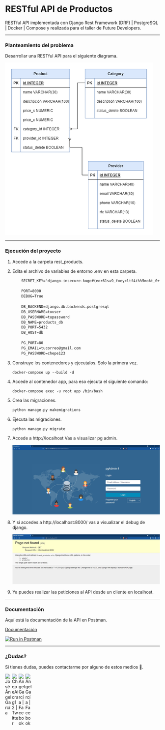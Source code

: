 # RESTful API de Productos
RESTful API implementada con Django Rest Framework (DRF) | PostgreSQL | Docker | Compose y realizada para el taller de Future Developers.

____
### Planteamiento del problema
Desarrollar una RESTful API para el siguiente diagrama.

![diagrama](./images/1.png)

____
### Ejecución del proyecto

1. Accede a la carpeta rest_products.

2. Edita el archivo de variables de entorno .env en esta carpeta.

    ```txt
        SECRET_KEY='django-insecure-kuge#(eor61s=9_fxeycltf4i%%5mokt_0+e%s*n8xopy_1bbx'
        
        PORT=8000
        DEBUG=True

        DB_BACKEND=django.db.backends.postgresql
        DB_USERNAME=tuuser
        DB_PASSWORD=tupassword
        DB_NAME=products_db
        DB_PORT=5432
        DB_HOST=db

        PG_PORT=80
        PG_EMAIL=tucorreo@gmail.com
        PG_PASSWORD=chepe123
    ```
3. Construye los contenedores y ejecutalos. Solo la primera vez. 

    ```docker
    docker-compose up --build -d
    ```
5. Accede al contenedor app, para eso ejecuta el siguiente comando: 
    
    ```docker
    docker-compose exec -u root app /bin/bash
    ```

6. Crea las migraciones. 

    ```bash
    python manage.py makemigrations
    ```

7. Ejecuta las migraciones. 

    ```bash
    python manage.py migrate
    ```


8. Accede a http://localhost Vas a visualizar pg admin. 

    ![Pg Admin](./images/2.jpg)

9. Y si accedes a http://localhost:8000/ vas a visualizar el debug de django.

    ![Pg Admin](./images/3.jpg)

10. Ya puedes realizar las peticiones al API desde un cliente en localhost.

______
### Documentación 

Aquí está la documentación de la API en Postman.

[Documentación](https://www.postman.com/winter-eclipse-826659/workspace/api-talleres/collection/13319234-ba24b33a-6bd1-45c4-81d4-027f2324f526)

[![Run in Postman](https://run.pstmn.io/button.svg)](https://app.getpostman.com/run-collection/13319234-ba24b33a-6bd1-45c4-81d4-027f2324f526?action=collection%2Ffork&collection-url=entityId%3D13319234-ba24b33a-6bd1-45c4-81d4-027f2324f526%26entityType%3Dcollection%26workspaceId%3D442abbfb-0249-47d6-b7a9-fbefd8172a94)

____
### ¿Dudas?
Si tienes dudas, puedes contactarme por alguno de estos medios 🚀.

<a href = "https://www.linkedin.com/in/jos%C3%A9-%C3%A1ngel-garc%C3%ADa-garc%C3%ADa/"><img align="left" alt="José Ángel García" width="22px" src="https://raw.githubusercontent.com/peterthehan/peterthehan/master/assets/linkedin.svg" /></a>

<a href = "https://twitter.com/ChepeAicrag12"><img align="left" alt="ChepeAicrag12 | Twitter" width="22px" src="https://raw.githubusercontent.com/peterthehan/peterthehan/master/assets/twitter.svg" /></a>

<a href = "https://www.instagram.com/chepeaicrag/"><img align="left" alt="Ángel García | Facebook" width="22px" src="https://upload.wikimedia.org/wikipedia/commons/e/e7/Instagram_logo_2016.svg"/></a>

<a href = "https://www.facebook.com/ChepeAicrag.0/"><img align="left" alt="Ángel García | Facebook" width="22px" src="https://raw.githubusercontent.com/peterthehan/peterthehan/master/assets/facebook.svg" /></a>


